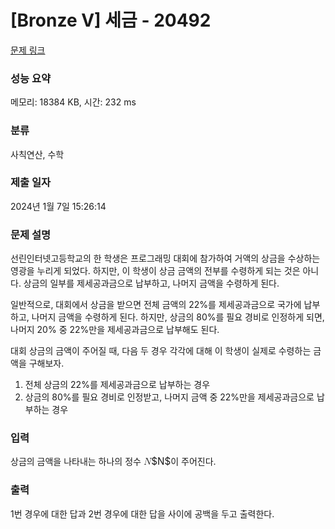 # [Bronze V] 세금 - 20492 

[문제 링크](https://www.acmicpc.net/problem/20492) 

### 성능 요약

메모리: 18384 KB, 시간: 232 ms

### 분류

사칙연산, 수학

### 제출 일자

2024년 1월 7일 15:26:14

### 문제 설명

<p>선린인터넷고등학교의 한 학생은 프로그래밍 대회에 참가하여 거액의 상금을 수상하는 영광을 누리게 되었다. 하지만, 이 학생이 상금 금액의 전부를 수령하게 되는 것은 아니다. 상금의 일부를 제세공과금으로 납부하고, 나머지 금액을 수령하게 된다.</p>

<p>일반적으로, 대회에서 상금을 받으면 전체 금액의 22%를 제세공과금으로 국가에 납부하고, 나머지 금액을 수령하게 된다. 하지만, 상금의 80%를 필요 경비로 인정하게 되면, 나머지 20% 중 22%만을 제세공과금으로 납부해도 된다.</p>

<p>대회 상금의 금액이 주어질 때, 다음 두 경우 각각에 대해 이 학생이 실제로 수령하는 금액을 구해보자.</p>

<ol>
	<li>전체 상금의 22%를 제세공과금으로 납부하는 경우</li>
	<li>상금의 80%를 필요 경비로 인정받고, 나머지 금액 중 22%만을 제세공과금으로 납부하는 경우</li>
</ol>

### 입력 

 <p>상금의 금액을 나타내는 하나의 정수 <mjx-container class="MathJax" jax="CHTML" style="font-size: 109%; position: relative;"><mjx-math class="MJX-TEX" aria-hidden="true"><mjx-mi class="mjx-i"><mjx-c class="mjx-c1D441 TEX-I"></mjx-c></mjx-mi></mjx-math><mjx-assistive-mml unselectable="on" display="inline"><math xmlns="http://www.w3.org/1998/Math/MathML"><mi>N</mi></math></mjx-assistive-mml><span aria-hidden="true" class="no-mathjax mjx-copytext">$N$</span></mjx-container>이 주어진다.</p>

### 출력 

 <p>1번 경우에 대한 답과 2번 경우에 대한 답을 사이에 공백을 두고 출력한다.</p>

